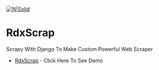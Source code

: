 [![N|Solid](https://avatars0.githubusercontent.com/u/48455379?s=400&u=e28b5b0206f3fb6e4948b38c4a4edc4b9638fe06&v=4)](https://github.com/Chaudharyramandahiya)

# RdxScrap
 Scrapy With Django To Make Custom Powerful Web Scraper

 * [RdxScrap](https://rdxscrap.herokuapp.com/) - Click Here To See Demo